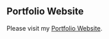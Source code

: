 <h2>Portfolio Website</h2>
<p>Please visit my <a href="https://ketozhang.github.io">Portfolio Website</a>.
</p>

